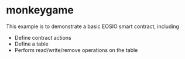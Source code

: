 # monkeygame

This example is to demonstrate a basic EOSIO smart contract, including

- Define contract actions
- Define a table
- Perform read/write/remove operations on the table
